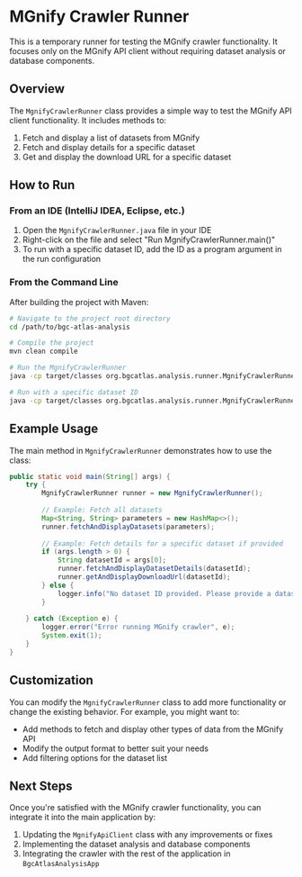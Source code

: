 # MGnify Crawler Runner

This is a temporary runner for testing the MGnify crawler functionality. It focuses only on the MGnify API client without requiring dataset analysis or database components.

## Overview

The `MgnifyCrawlerRunner` class provides a simple way to test the MGnify API client functionality. It includes methods to:

1. Fetch and display a list of datasets from MGnify
2. Fetch and display details for a specific dataset
3. Get and display the download URL for a specific dataset

## How to Run

### From an IDE (IntelliJ IDEA, Eclipse, etc.)

1. Open the `MgnifyCrawlerRunner.java` file in your IDE
2. Right-click on the file and select "Run MgnifyCrawlerRunner.main()"
3. To run with a specific dataset ID, add the ID as a program argument in the run configuration

### From the Command Line

After building the project with Maven:

```bash
# Navigate to the project root directory
cd /path/to/bgc-atlas-analysis

# Compile the project
mvn clean compile

# Run the MgnifyCrawlerRunner
java -cp target/classes org.bgcatlas.analysis.runner.MgnifyCrawlerRunner

# Run with a specific dataset ID
java -cp target/classes org.bgcatlas.analysis.runner.MgnifyCrawlerRunner MGYS00000001
```

## Example Usage

The main method in `MgnifyCrawlerRunner` demonstrates how to use the class:

```java
public static void main(String[] args) {
    try {
        MgnifyCrawlerRunner runner = new MgnifyCrawlerRunner();
        
        // Example: Fetch all datasets
        Map<String, String> parameters = new HashMap<>();
        runner.fetchAndDisplayDatasets(parameters);
        
        // Example: Fetch details for a specific dataset if provided
        if (args.length > 0) {
            String datasetId = args[0];
            runner.fetchAndDisplayDatasetDetails(datasetId);
            runner.getAndDisplayDownloadUrl(datasetId);
        } else {
            logger.info("No dataset ID provided. Please provide a dataset ID as a command-line argument to fetch details.");
        }
        
    } catch (Exception e) {
        logger.error("Error running MGnify crawler", e);
        System.exit(1);
    }
}
```

## Customization

You can modify the `MgnifyCrawlerRunner` class to add more functionality or change the existing behavior. For example, you might want to:

- Add methods to fetch and display other types of data from the MGnify API
- Modify the output format to better suit your needs
- Add filtering options for the dataset list

## Next Steps

Once you're satisfied with the MGnify crawler functionality, you can integrate it into the main application by:

1. Updating the `MgnifyApiClient` class with any improvements or fixes
2. Implementing the dataset analysis and database components
3. Integrating the crawler with the rest of the application in `BgcAtlasAnalysisApp`